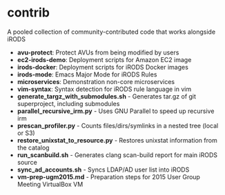 contrib
=======

A pooled collection of community-contributed code that works alongside iRODS

* **avu-protect**: Protect AVUs from being modified by users
* **ec2-irods-demo**: Deployment scripts for Amazon EC2 image
* **irods-docker**: Deployment scripts for iRODS Docker images
* **irods-mode**: Emacs Major Mode for iRODS Rules
* **microservices**: Demonstration non-core microservices
* **vim-syntax**: Syntax detection for iRODS rule language in vim
* **generate_targz_with_submodules.sh** - Generates tar.gz of git superproject, including submodules
* **parallel_recursive_irm.py** - Uses GNU Parallel to speed up recursive irm
* **prescan_profiler.py** - Counts files/dirs/symlinks in a nested tree (local or S3)
* **restore_unixstat_to_resource.py** - Restores unixstat information from the catalog
* **run_scanbuild.sh** - Generates clang scan-build report for main iRODS source
* **sync_ad_accounts.sh** - Syncs LDAP/AD user list into iRODS
* **vm-prep-ugm2015.md** - Preparation steps for 2015 User Group Meeting VirtualBox VM
